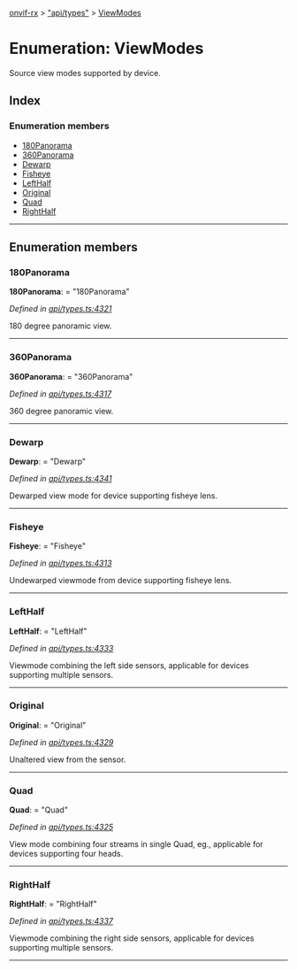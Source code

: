 [onvif-rx](../README.md) > ["api/types"](../modules/_api_types_.md) > [ViewModes](../enums/_api_types_.viewmodes.md)

# Enumeration: ViewModes

Source view modes supported by device.

## Index

### Enumeration members

* [180Panorama](_api_types_.viewmodes.md#180panorama)
* [360Panorama](_api_types_.viewmodes.md#360panorama)
* [Dewarp](_api_types_.viewmodes.md#dewarp)
* [Fisheye](_api_types_.viewmodes.md#fisheye)
* [LeftHalf](_api_types_.viewmodes.md#lefthalf)
* [Original](_api_types_.viewmodes.md#original)
* [Quad](_api_types_.viewmodes.md#quad)
* [RightHalf](_api_types_.viewmodes.md#righthalf)

---

## Enumeration members

<a id="180panorama"></a>

###  180Panorama

**180Panorama**:  = "180Panorama"

*Defined in [api/types.ts:4321](https://github.com/patrickmichalina/onvif-rx/blob/d62cee9/src/api/types.ts#L4321)*

180 degree panoramic view.

___
<a id="360panorama"></a>

###  360Panorama

**360Panorama**:  = "360Panorama"

*Defined in [api/types.ts:4317](https://github.com/patrickmichalina/onvif-rx/blob/d62cee9/src/api/types.ts#L4317)*

360 degree panoramic view.

___
<a id="dewarp"></a>

###  Dewarp

**Dewarp**:  = "Dewarp"

*Defined in [api/types.ts:4341](https://github.com/patrickmichalina/onvif-rx/blob/d62cee9/src/api/types.ts#L4341)*

Dewarped view mode for device supporting fisheye lens.

___
<a id="fisheye"></a>

###  Fisheye

**Fisheye**:  = "Fisheye"

*Defined in [api/types.ts:4313](https://github.com/patrickmichalina/onvif-rx/blob/d62cee9/src/api/types.ts#L4313)*

Undewarped viewmode from device supporting fisheye lens.

___
<a id="lefthalf"></a>

###  LeftHalf

**LeftHalf**:  = "LeftHalf"

*Defined in [api/types.ts:4333](https://github.com/patrickmichalina/onvif-rx/blob/d62cee9/src/api/types.ts#L4333)*

Viewmode combining the left side sensors, applicable for devices supporting multiple sensors.

___
<a id="original"></a>

###  Original

**Original**:  = "Original"

*Defined in [api/types.ts:4329](https://github.com/patrickmichalina/onvif-rx/blob/d62cee9/src/api/types.ts#L4329)*

Unaltered view from the sensor.

___
<a id="quad"></a>

###  Quad

**Quad**:  = "Quad"

*Defined in [api/types.ts:4325](https://github.com/patrickmichalina/onvif-rx/blob/d62cee9/src/api/types.ts#L4325)*

View mode combining four streams in single Quad, eg., applicable for devices supporting four heads.

___
<a id="righthalf"></a>

###  RightHalf

**RightHalf**:  = "RightHalf"

*Defined in [api/types.ts:4337](https://github.com/patrickmichalina/onvif-rx/blob/d62cee9/src/api/types.ts#L4337)*

Viewmode combining the right side sensors, applicable for devices supporting multiple sensors.

___

